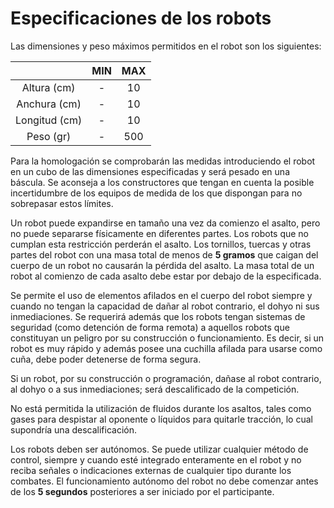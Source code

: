# Especificaciones de los robots

Las dimensiones y peso máximos permitidos en el robot son los siguientes:

|              | MIN | MAX |
|:------------:|:---:|:---:|
| Altura (cm)  | -   | 10  |
| Anchura (cm) | -   | 10  |
| Longitud (cm)| -   | 10  |
| Peso (gr)    | -   | 500 |

Para la homologación se comprobarán las medidas introduciendo el robot en un cubo de las dimensiones especificadas y será pesado en una báscula. Se aconseja a los constructores que tengan en cuenta la posible incertidumbre de los equipos de medida de los que dispongan para no sobrepasar estos límites.

Un robot puede expandirse en tamaño una vez da comienzo el asalto, pero no puede separarse físicamente en diferentes partes. Los robots que no cumplan esta restricción perderán el asalto. Los tornillos, tuercas y otras partes del robot con una masa total de menos de **5 gramos** que caigan del cuerpo de un robot no causarán la pérdida del asalto. La masa total de un robot al comienzo de cada asalto debe estar por debajo de la especificada.

Se permite el uso de elementos afilados en el cuerpo del robot siempre y cuando no tengan la capacidad de dañar al robot contrario, el dohyo ni sus inmediaciones. Se requerirá además que los robots tengan sistemas de seguridad (como detención de forma remota) a aquellos robots que constituyan un peligro por su construcción o funcionamiento. Es decir, si un robot es muy rápido y además posee una cuchilla afilada para usarse como cuña, debe poder detenerse de forma segura.

Si un robot, por su construcción o programación, dañase al robot contrario, al dohyo o a sus inmediaciones; será descalificado de la competición.

No está permitida la utilización de fluidos durante los asaltos, tales como gases para despistar al oponente o líquidos para quitarle tracción, lo cual supondría una descalificación.

Los robots deben ser autónomos. Se puede utilizar cualquier método de control, siempre y cuando esté integrado enteramente en el robot y no reciba señales o indicaciones externas de cualquier tipo durante los combates. El funcionamiento autónomo del robot no debe comenzar antes de los **5 segundos** posteriores a ser iniciado por el participante.
